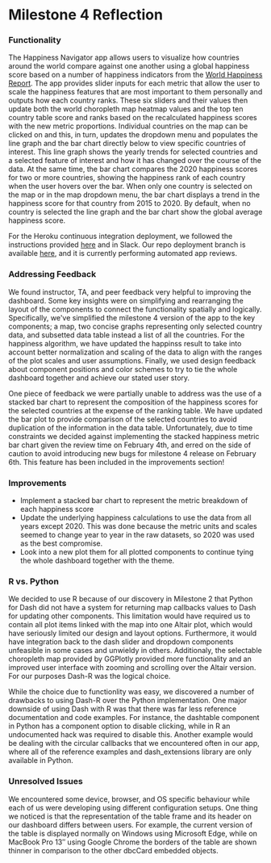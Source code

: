 # Milestone 4 Reflection

### Functionality 
The Happiness Navigator app allows users to visualize how countries around the world compare against one another using a global happiness score based on a number of happiness indicators from the [World Happiness Report](https://worldhappiness.report/ed/2020/). The app provides slider inputs for each metric that allow the user to scale the happiness features that are most important to them personally and outputs how each country ranks. These six sliders and their values then update both the world choropleth map heatmap values and the top ten country table score and ranks based on the recalculated happiness scores with the new metric proportions. Individual countries on the map can be clicked on and this, in turn, updates the dropdown menu and populates the line graph and the bar chart directly below to view specific countries of interest. This line graph shows the yearly trends for selected countries and a selected feature of interest and how it has changed over the course of the data. At the same time, the bar chart compares the 2020 happiness scores for two or more countries, showing the happiness rank of each country when the user hovers over the bar. When only one country is selected on the map or in the map dropdown menu, the bar chart displays a trend in the happiness score for that country from 2015 to 2020. By default, when no country is selected the line graph and the bar chart show the global average happiness score.

For the Heroku continuous integration deployment, we followed the instructions provided [here](https://devcenter.heroku.com/articles/github-integration-review-apps) and in Slack. Our repo deployment branch is available [here](https://github.com/UBC-MDS/dash_of_spice-R/tree/deployment), and it is currently performing automated app reviews.

### Addressing Feedback
We found instructor, TA, and peer feedback very helpful to improving the dashboard. Some key insights were on simplifying and rearranging the layout of the components to connect the functionality spatially and logically. Specifically, we've simplified the milestone 4 version of the app to the key components; a map, two concise graphs representing only selected country data, and subsetted data table instead a list of all the countries. For the happiness algorithm, we have updated the happinss result to take into account better normalization and scaling of the data to align with the ranges of the plot scales and user assumptions. Finally, we used design feedback about component positions and color schemes to try to tie the whole dashboard together and achieve our stated user story.

One piece of feedback we were partially unable to address was the use of a stacked bar chart to represent the composition of the happiness scores for the selected countries at the expense of the ranking table. We have updated the bar plot to provide comparison of the selected countries to avoid duplication of the information in the data table. Unfortunately, due to time constraints we decided against implementing the stacked happiness metric bar chart given the review time on February 4th, and erred on the side of caution to avoid introducing new bugs for milestone 4 release on February 6th. This feature has been included in the improvements section!

### Improvements
* Implement a stacked bar chart to represent the metric breakdown of each happiness score
* Update the underlying happiness calculations to use the data from all years except 2020. This was done because the metric units and scales seemed to change year to year in the raw datasets, so 2020 was used as the best compromise.
* Look into a new plot them for all plotted components to continue tying the whole dashboard together with the theme.

### R vs. Python
We decided to use R because of our discovery in Milestone 2 that Python for Dash did not have a system for returning map callbacks values to Dash for updating other components. This limitation would have required us to contain all plot items linked with the map into one Altair plot, which would have seriously limited our design and layout options. Furthermore, it would have integration back to the dash slider and dropdown components unfeasible in some cases and unwieldy in others. Additionaly, the selectable choropleth map provided by GGPlotly provided more functionality and an improved user interface with zooming and scrolling over the Altair version. For our purposes Dash-R was the logical choice.

While the choice due to functionlity was easy, we discovered a number of drawbacks to using Dash-R over the Python implementation. One major downside of using Dash with R was that there was far less reference documentation and code examples. For instance, the dashtable component in Python has a component option to disable clicking, while in R an undocumented hack was required to disable this. Another example would be dealing with the circular callbacks that we encountered often in our app, where all of the reference examples and dash_extensions library are only available in Python.

### Unresolved Issues
We encountered some device, browser, and OS specific behaviour while each of us were developing using different configuration setups. One thing we noticed is that the representation of the table frame and its header on our dashboard differs between users. For example, the current version of the table is displayed normally on Windows using Microsoft Edge, while on MacBook Pro 13″ using Google Chrome the borders of the table are shown thinner in comparison to the other dbcCard embedded objects.

